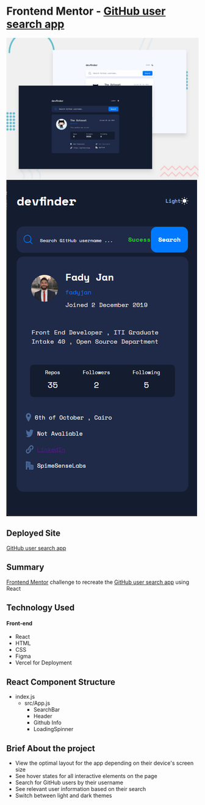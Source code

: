 # Frontend Mentor - [GitHub user search app](https://www.frontendmentor.io/challenges/github-user-search-app-Q09YOgaH6)

![Design preview for the Desktop GitHub user search app coding challenge](./src/designs/DesktopView.jpg)
![Design preview for the Mobile GitHub user search app coding challenge](./src/designs/MobileView.png)


## Deployed Site
[GitHub user search app](https://github-user-search-website-react.vercel.app/)

## Summary

[Frontend Mentor](https://www.frontendmentor.io) challenge to recreate the [GitHub user search app](https://www.frontendmentor.io/challenges/github-user-search-app-Q09YOgaH6) using React


## Technology Used
#### Front-end
- React
- HTML
- CSS
- Figma
- Vercel for Deployment

## React Component Structure
- index.js
    - src/App.js
        - SearchBar 
        - Header
        - Github Info
        - LoadingSpinner
        
## Brief About the project

- View the optimal layout for the app depending on their device's screen size
- See hover states for all interactive elements on the page
- Search for GitHub users by their username
- See relevant user information based on their search
- Switch between light and dark themes
